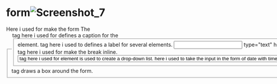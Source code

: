 # form![Screenshot_7](https://github.com/Shikhasharma06/form/assets/135316685/8c704be9-beba-48a4-8259-f6483e05ca1c)
 <form action="/">  Here i used for make the form
The <fieldset> tag draws a box around the form.
   <legend> tag here i used for  defines a caption for the <fieldset> element.
     <label> tag  here i used to defines a label for several elements.
     <input> type="text" here i used to take the input in the form of text.
      <br> tag here i used for make the break inline.
      <select> tag here i used for element is used to create a drop-down list. <option> tag here i used for element is used to create a drop-down list.
     <input type="radio> tag here i used for make radio type options.
      <input type="datetime-local"> here i used to take the input in the form of date with time.
      input type="text" name=""placeholder="+91" readonly size="1"  here this tag i have used to take input in the form of text and place holder here short hint is displayed in the input field before the user enters a value. readonly means here t specifies that an input field is read-only.
       
![Screenshot_8](https://github.com/Shikhasharma06/form/assets/135316685/46adb1c3-6918-45be-93b4-66cecd9206f3)
<textarea name="" id="add" cols="80" rows="5"></textarea>  here cols and rows size is defined in input field .
<input type="checkbox">  tag here i used to make a checkbox to select.
<input type="file"> tag here i used for to take the input in the form of form.

input type="color">  tag here i used for take input in the form of color
![Screenshot_9](https://github.com/Shikhasharma06/form/assets/135316685/38b68de1-6991-404c-b930-335d81af18c4)
<input type="Reset" name="" id="" value="Reset">   
tag here i used for reset the all information in this form
            <input type="Submit" >= tag here i used to submit the form.
            https://shikhasharma06.github.io/form/form.html
            
